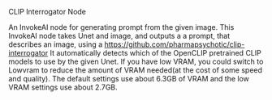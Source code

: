 CLIP Interrogator Node

An InvokeAI node for generating prompt from the given image. This InvokeAI node takes Unet and image, and outputs a
a prompt, that describes an image, using a https://github.com/pharmapsychotic/clip-interrogator
It automatically detects which of the OpenCLIP pretrained CLIP models to use by the given Unet.
If you have low VRAM, you could switch to Lowvram to reduce the amount of VRAM needed(at the cost of some speed and quality).
The default settings use about 6.3GB of VRAM and the low VRAM settings use about 2.7GB.